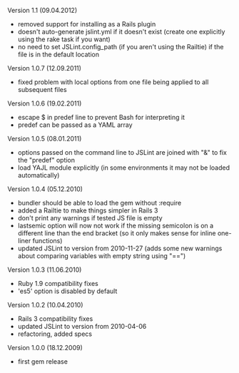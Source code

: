 Version 1.1 (09.04.2012)

* removed support for installing as a Rails plugin
* doesn't auto-generate jslint.yml if it doesn't exist (create one explicitly using the rake task if you want)
* no need to set JSLint.config_path (if you aren't using the Railtie) if the file is in the default location

Version 1.0.7 (12.09.2011)

* fixed problem with local options from one file being applied to all subsequent files

Version 1.0.6 (19.02.2011)

* escape $ in predef line to prevent Bash for interpreting it
* predef can be passed as a YAML array

Version 1.0.5 (08.01.2011)

* options passed on the command line to JSLint are joined with "&" to fix the "predef" option
* load YAJL module explicitly (in some environments it may not be loaded automatically)

Version 1.0.4 (05.12.2010)

* bundler should be able to load the gem without :require
* added a Railtie to make things simpler in Rails 3
* don't print any warnings if tested JS file is empty
* lastsemic option will now not work if the missing semicolon is on a different line than the end bracket (so it only
  makes sense for inline one-liner functions)
* updated JSLint to version from 2010-11-27 (adds some new warnings about comparing variables with empty string using
  "==")

Version 1.0.3 (11.06.2010)

* Ruby 1.9 compatibility fixes
* 'es5' option is disabled by default

Version 1.0.2 (10.04.2010)

* Rails 3 compatibility fixes
* updated JSLint to version from 2010-04-06
* refactoring, added specs

Version 1.0.0 (18.12.2009)

* first gem release
